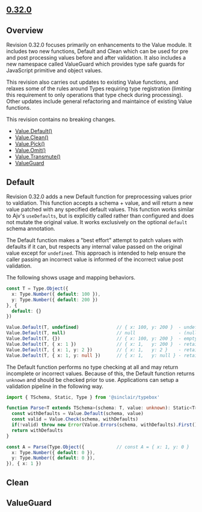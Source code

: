 ## [0.32.0](https://www.npmjs.com/package/@sinclair/typebox/v/0.32.0)

## Overview

Revision 0.32.0 focuses primarily on enhancements to the Value module. It includes two new functions, Default and Clean which can be used for pre and post processing values before and after validation. It also includes a new namespace called ValueGuard which provides type safe guards for JavaScript primitive and object values.

This revision also carries out updates to existing Value functions, and relaxes some of the rules around Types requiring type registration (limiting this requirement to only operations that type check during processing). Other updates include general refactoring and maintaince of existing Value functions.

This revision contains no breaking changes.

- [Value.Default()](#Default)
- [Value.Clean()](#Clean)
- [Value.Pick()](#Pick)
- [Value.Omit()](#Omit)
- [Value.Transmute()](#Transmute)
- [ValueGuard](#ValueGuard)


## Default

Revision 0.32.0 adds a new Default function for preprocessing values prior to valdiation. This function accepts a schema + value, and will return a new value patched with any specified default values. This function works similar to Ajv's `useDefaults`, but is explicitly called rather than configured and does not mutate the original value. It works exclusively on the optional `default` schema annotation.

The Default function makes a "best effort" attempt to patch values with defaults if it can, but respects any internal value passed on the original value except for `undefined`. This approach is intended to help ensure the caller passing an incorrect value is informed of the incorrect value post validation.

The following shows usage and mapping behaviors.

```typescript
const T = Type.Object({
  x: Type.Number({ default: 100 }),
  y: Type.Number({ default: 200 })
}, {
  default: {}
})

Value.Default(T, undefined)              // { x: 100, y: 200 }  - undefined, use default {} into { x: 100, y: 200 }
Value.Default(T, null)                   // null                - (null respected)
Value.Default(T, {})                     // { x: 100, y: 200 }  - empty {} into default x, y
Value.Default(T, { x: 1 })               // { x: 1,   y: 200 }  - retain x, default y
Value.Default(T, { x: 1, y: 2 })         // { x: 1,   y: 2 }    - retain x, y
Value.Default(T, { x: 1, y: null })      // { x: 1,   y: null } - retain x, y (null respected)
```
The Default function performs no type checking at all and may return incomplete or incorrect values. Because of this, the Default function returns `unknown` and should be checked prior to use. Applications can setup a validation pipeline in the following way.
```ts
import { TSchema, Static, Type } from '@sinclair/typebox'

function Parse<T extends TSchema>(schema: T, value: unknown): Static<T> {
  const withDefaults = Value.Default(schema, value)
  const valid = Value.Check(schema, withDefaults)
  if(!valid) throw new Error(Value.Errors(schema, withDefaults).First()!)
  return withDefaults
}

const A = Parse(Type.Object({            // const A = { x: 1, y: 0 }
  x: Type.Number({ default: 0 }),
  y: Type.Number({ default: 0 }),
}), { x: 1 })
```

## Clean

## ValueGuard